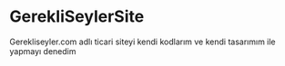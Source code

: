 # GerekliSeylerSite
Gerekliseyler.com adlı ticari siteyi kendi kodlarım ve kendi tasarımım ile yapmayı denedim
